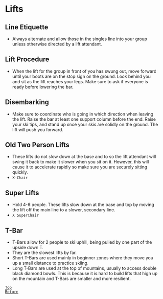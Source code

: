 # Lifts
## Line Etiquette
* Always alternate and allow those in the singles line into your group unless otherwise directed by a lift attendant.
## Lift Procedure
* When the lift for the group in front of you has swung out, move forward until your boots are on the stop sign on the ground. Look behind you and sit as the lift reaches your legs. Make sure to ask if everyone is ready before lowering the bar.
## Disembarking
* Make sure to coordinate who is going in which direction when leaving the lift. Raise the bar at least one support column before the end. Raise your ski tips, and stand up once your skis are solidly on the ground. The lift will push you forward.
## Old Two Person Lifts
* These lifts do not slow down at the base and to so the lift attendant will swing it back to make it slower when you sit on it. However, this will cause it to accelerate rapidly so make sure you are securely sitting quickly.
* `X-Chair`
## Super Lifts
* Hold 4-6 people. These lifts slow down at the base and top by moving the lift off the main line to a slower, secondary line.
* `X SuperChair`
## T-Bar
* T-Bars allow for 2 people to ski uphill, being pulled by one part of the upside down T.
* They are the slowest lifts by far.
* Short T-Bars are used mainly in beginner zones where they move you up a small distance to practice skiing.
* Long T-Bars are used at the top of mountains, usually to access double black diamond bowls. This is because it is hard to build lifts that high up on the mountain and T-Bars are smaller and more resilient.

[`Top`](#lifts)  
[`Return`](./README.md#floridian-guide-to-skiing)